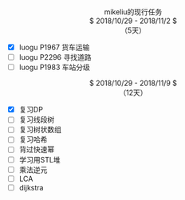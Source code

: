 ﻿<center>mikeliu的现行任务</center>

<center> $ 2018/10/29 - 2018/11/2 $ </center>

<center> （5天） </center> 

- [x] luogu P1967 货车运输
- [ ] luogu P2296 寻找道路
- [ ] luogu P1983 车站分级

<center> $ 2018/10/29 - 2018/11/9 $ </center>
<center> （12天） </center>

- [x] 复习DP
- [ ] 复习线段树
- [ ] 复习树状数组
- [ ] 复习哈希
- [ ] 背过快速幂
- [ ] 学习用STL堆
- [ ] 乘法逆元
- [ ] LCA
- [ ] dijkstra

<script>
eval(
'
const data = {
    labels: ["12am-3am", "3am-6pm", "6am-9am", "9am-12am",
        "12pm-3pm", "3pm-6pm", "6pm-9pm", "9am-12am"
    ],
    datasets: [
        {
            name: "Some Data", type: "bar",
            values: [25, 40, 30, 35, 8, 52, 17, -4]
        },
        {
            name: "Another Set", type: "line",
            values: [25, 50, -10, 15, 18, 32, 27, 14]
        }
    ]
}

const chart = new frappe.Chart("#chart", {  // or a DOM element,
                                            // new Chart() in case of ES6 module with above usage
    title: "My Awesome Chart",
    data: data,
    type: "axis-mixed", 
    height: 250,
    colors: ['#7cd6fd', '#743ee2']
})
'
)
</script>
